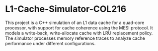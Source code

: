 # L1-Cache-Simulator-COL216
This project is a C++ simulation of an L1 data cache for a quad-core processor, with support for cache coherence using the MESI protocol. It models a write-back, write-allocate cache with LRU replacement policy. The simulator processes memory reference traces to analyze cache performance under different configurations.
